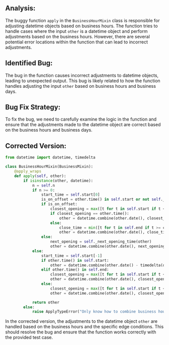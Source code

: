 ## Analysis:
The buggy function `apply` in the `BusinessHourMixin` class is responsible for adjusting datetime objects based on business hours. The function tries to handle cases where the input `other` is a datetime object and perform adjustments based on the business hours. However, there are several potential error locations within the function that can lead to incorrect adjustments.

## Identified Bug:
The bug in the function causes incorrect adjustments to datetime objects, leading to unexpected output. This bug is likely related to how the function handles adjusting the input `other` based on business hours and business days.

## Bug Fix Strategy:
To fix the bug, we need to carefully examine the logic in the function and ensure that the adjustments made to the datetime object are correct based on the business hours and business days.

## Corrected Version:
```python
from datetime import datetime, timedelta

class BusinessHourMixin(BusinessMixin):
    @apply_wraps
    def apply(self, other):
        if isinstance(other, datetime):
            n = self.n
            if n >= 0:
                start_time = self.start[0]
                is_on_offset = other.time() in self.start or not self._is_on_offset(other)
                if is_on_offset:
                    closest_opening = max([t for t in self.start if t <= other.time()])
                    if closest_opening == other.time():
                        other = datetime.combine(other.date(), closest_opening)
                    else:
                        close_time = min([t for t in self.end if t >= closest_opening])
                        other = datetime.combine(other.date(), close_time)
                else:
                    next_opening = self._next_opening_time(other)
                    other = datetime.combine(other.date(), next_opening.time())
            else:
                start_time = self.start[-1]
                if other.time() in self.start:
                    other = datetime.combine(other.date() - timedelta(days=1), start_time)
                elif other.time() in self.end:
                    closest_opening = max([t for t in self.start if t <= start_time])
                    other = datetime.combine(other.date(), closest_opening)
                else:
                    closest_opening = max([t for t in self.start if t <= other.time()])
                    other = datetime.combine(other.date(), closest_opening)

            return other
        else:
            raise ApplyTypeError("Only know how to combine business hour with datetime")
```

In the corrected version, the adjustments to the datetime object `other` are handled based on the business hours and the specific edge conditions. This should resolve the bug and ensure that the function works correctly with the provided test case.